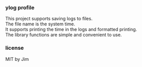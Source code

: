 ### ylog profile  
This project supports saving logs to files.  
The file name is the system time.   
It supports printing the time in the logs and formatted printing.   
The library functions are simple and convenient to use.

### license  
MIT by Jim
